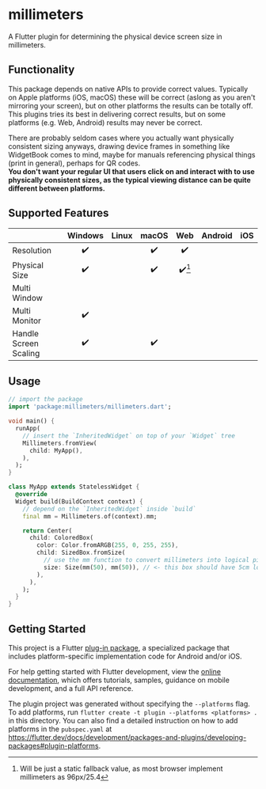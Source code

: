 # millimeters

A Flutter plugin for determining the physical device screen size in millimeters.

## Functionality

This package depends on native APIs to provide correct values. Typically on Apple platforms (iOS, macOS) these will be correct (aslong as you aren't mirroring your screen), but on other platforms the results can be totally off. This plugins tries its best in delivering correct results, but on some platforms (e.g. Web, Android) results may never be correct.

There are probably seldom cases where you actually want physically consistent sizing anyways, drawing device frames in something like WidgetBook comes to mind, maybe for manuals referencing physical things (print in general), perhaps for QR codes.<br>
**You don't want your regular UI that users click on and interact with to use physically consistent sizes, as the typical viewing distance can be quite different between platforms.**

## Supported Features

|                       | Windows | Linux | macOS | Web | Android | iOS |
|-----------------------|:-------:|:-----:|:-----:|:---:|:-------:|:---:|
| Resolution            | ✔️ || ✔️ | ✔️ |||
| Physical Size         | ✔️ || ✔️ | ✔️[^1] |||
| Multi Window          |||||||
| Multi Monitor         | ✔️ ||||||
| Handle Screen Scaling | ✔️ || ✔️ ||||

[^1]: Will be just a static fallback value, as most browser implement millimeters as 96px/25.4

## Usage

```dart
// import the package
import 'package:millimeters/millimeters.dart';

void main() {
  runApp(
    // insert the `InheritedWidget` on top of your `Widget` tree
    Millimeters.fromView(
      child: MyApp(),
    ),
  );
}

class MyApp extends StatelessWidget {
  @override
  Widget build(BuildContext context) {
    // depend on the `InheritedWidget` inside `build`
    final mm = Millimeters.of(context).mm;

    return Center(
      child: ColoredBox(
        color: Color.fromARGB(255, 0, 255, 255),
        child: SizedBox.fromSize(
          // use the mm function to convert millimeters into logical pixels
          size: Size(mm(50), mm(50)), // <- this box should have 5cm long edges.
        ),
      ),
    );
  }
}
```

## Getting Started

This project is a Flutter
[plug-in package](https://flutter.dev/developing-packages/),
a specialized package that includes platform-specific implementation code for
Android and/or iOS.

For help getting started with Flutter development, view the
[online documentation](https://flutter.dev/docs), which offers tutorials,
samples, guidance on mobile development, and a full API reference.

The plugin project was generated without specifying the `--platforms` flag.
To add platforms, run `flutter create -t plugin --platforms <platforms> .` in this directory.
You can also find a detailed instruction on how to add platforms in the `pubspec.yaml` at https://flutter.dev/docs/development/packages-and-plugins/developing-packages#plugin-platforms.
